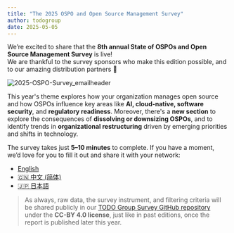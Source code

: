```yaml
---
title: "The 2025 OSPO and Open Source Management Survey"
author: todogroup
date: 2025-05-05
---
```


We’re excited to share that the **8th annual State of OSPOs and Open Source Management Survey** is live!  
We are thankful to the survey sponsors who make this edition possible, and to our amazing distribution partners 🙏

![2025-OSPO-Survey_emailheader](https://github.com/user-attachments/assets/78defee9-f338-4ed5-b854-8119c56c5677)

This year's theme explores how your organization manages open source and how OSPOs influence key areas like **AI, cloud-native, software security**, and **regulatory readiness**. Moreover, 
there's a **new section** to explore the consequences of **dissolving or downsizing OSPOs**, and to identify trends in **organizational restructuring** driven by emerging priorities and shifts in technology.

The survey takes just **5–10 minutes** to complete. If you have a moment, we’d love for you to fill it out and share it with your network:

- [English](https://www.research.net/r/C3989SD)  
- [🇨🇳 中文 (简体)](https://www.research.net/r/C3989SD?lang=zh_Hans)  
- [🇯🇵 日本語](https://www.research.net/r/C3989SD?lang=ja)

> As always, raw data, the survey instrument, and filtering criteria will be shared publicly in our [TODO Group Survey GitHub repository](https://github.com/todogroup/survey) under the **CC-BY 4.0 license**, just like in past editions, once the report is published later this year.
